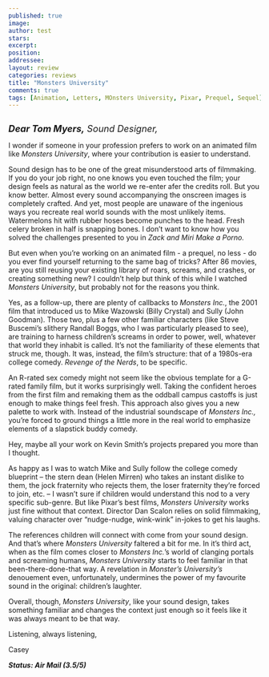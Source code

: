 ```yaml
---
published: true
image:
author: test 
stars: 
excerpt: 
position: 
addressee: 
layout: review
categories: reviews
title: "Monsters University"
comments: true
tags: [Animation, Letters, MOnsters University, Pixar, Prequel, Sequel]
---
```

<div><p><span class="full-image-block ssNonEditable"><span><a href="/letters/2013/6/21/monsters-university.html"><img src="http://static.squarespace.com/static/5005f6bcc4aa41161b33e89e/5329cf1fe4b07c068ebf74de/5329cf1fe4b07c068ebf7869/1371839897078/Monsters%20University.jpg" alt="" /></a></span></span></p>
<p class="Body1"><span style="font-size:130%;"><strong><em>Dear Tom Myers,</em></strong><em> Sound Designer,</em></span></p>
<p class="Body1">I wonder if someone in your profession prefers to work on an animated film like<em> Monsters University</em>, where your contribution is easier to understand.</p>
<p class="Body1">Sound design has to be one of the great misunderstood arts of filmmaking. If you do your job right, no one knows you even touched the film; your design feels as natural as the world we re-enter afer the credits roll. But you know better. Almost every sound accompanying the onscreen images is completely crafted. And yet, most people are unaware of the ingenious ways you recreate real world sounds with the most unlikely items.&nbsp; Watermelons hit with rubber hoses become punches to the head. Fresh celery broken in half is snapping bones. I don&#8217;t want to know how you solved the challenges presented to you in <em>Zack and Miri Make a Porno.</em></p>
<p class="Body1">But even when you&#8217;re working on an animated film - a prequel, no less - do you ever find yourself returning to the same bag of tricks? After 86 movies, are you still reusing your existing library of roars, screams, and crashes, or creating something new? I couldn&#8217;t help but think of this while I watched <em>Monsters University</em>, but probably not for the reasons you think.</p>
<p class="Body1">Yes, as a follow-up, there are plenty of callbacks to <em>Monsters Inc.</em>, the 2001 film that introduced us to Mike Wazowski (Billy Crystal) and Sully (John Goodman). Those two, plus a few other familiar characters (like Steve Buscemi&#8217;s slithery Randall Boggs, who I was particularly pleased to see), are training to harness children&#8217;s screams in order to power, well, whatever that world they inhabit is called. It&#8217;s not the familiarity of these elements that struck me, though. It was, instead, the film&#8217;s structure: that of a 1980s-era college comedy. <em>Revenge of the Nerds</em>, to be specific.</p>
<p class="Body1">An R-rated sex comedy might not seem like the obvious template for a G-rated family film, but it works surprisingly well. Taking the confident heroes from the first film and remaking them as the oddball campus castoffs is just enough to make things feel fresh. This approach also gives you a new palette to work with. Instead of the industrial soundscape of <em>Monsters Inc.,</em> you&#8217;re forced to ground things a little more in the real world to emphasize elements of a slapstick buddy comedy.</p>
<p>Hey, maybe all your work on Kevin Smith&#8217;s projects prepared you more than I thought.</p>
<p class="Body1">As happy as I was to watch Mike and Sully follow the college comedy blueprint &ndash; the stern dean (Helen Mirren) who takes an instant dislike to them, the jock fraternity who rejects them, the loser fraternity they&rsquo;re forced to join, etc. &ndash; I wasn&#8217;t sure if children would understand this nod to a very specific sub-genre. But like Pixar&#8217;s best films, <em>Monsters University</em> works just fine without that context. Director Dan Scalon relies on solid filmmaking, valuing character over &ldquo;nudge-nudge, wink-wink&rdquo; in-jokes to get his laughs.</p>
<p class="Body1">The references children will connect with come from your sound design. And that&rsquo;s where <em>Monsters University</em> faltered a bit for me. In it&#8217;s third act, when as the film comes closer to <em>Monsters Inc.</em>&#8217;s world of clanging portals and screaming humans, <em>Monsters University</em> starts to feel familiar in that been-there-done-that way. A revelation in <em>Monster</em><em>&rsquo;</em><em>s University</em><em>&rsquo;</em><em>s</em> denouement even, unfortunately, undermines the power of my favourite sound in the original: children&#8217;s laughter.&nbsp;</p>
<p class="Body1">Overall, though, <em>Monsters University</em>, like your sound design, takes something familiar and changes the context just enough so it feels like it was always meant to be that way.</p>
<p class="Body1">Listening, always listening,</p>
<p class="Body1">Casey</p>
<p class="Body1"><strong><em>Status: Air Mail (3.5/5)</em></strong><strong><em></em></strong></p></div>
